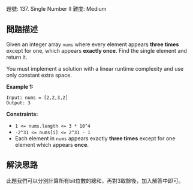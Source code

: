 題號: 137. Single Number II
難度: Medium

## 問題描述
Given an integer array `nums` where every element appears **three times** except for one, which appears **exactly once**. Find the single element and return it.

You must implement a solution with a linear runtime complexity and use only constant extra space.

**Example 1:**
```
Input: nums = [2,2,3,2]
Output: 3
```

**Constraints:**

- `1 <= nums.length <= 3 * 10^4`
- `-2^31 <= nums[i] <= 2^31 - 1`
- Each element in `nums` appears exactly **three times** except for one element which appears **once**.

## 解決思路
此題我們可以分別計算所有bit位數的總和，再對3取餘後，加入解答中即可。